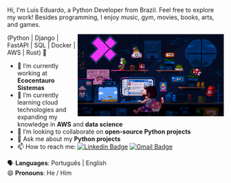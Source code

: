 Hi, I'm Luis Eduardo, a Python Developer from Brazil. Feel free to explore my work! Besides programming, I enjoy music, gym, movies, books, arts, and games.

<img align="right" alt="Code Mario image" src="mario.gif" width="340px"/>

(Python | Django | FastAPI | SQL | Docker | AWS | Rust) 🚀

- 🔭 I’m currently working at **Ecocentauro Sistemas**
- 🌱 I’m currently learning cloud technologies and expanding my knowledge in **AWS** and **data science**
- 👯 I’m looking to collaborate on **open-source Python projects**
- 💬 Ask me about my **Python projects**
- 📫 How to reach me: [![Linkedin Badge](https://img.shields.io/badge/-LuisWilke-blue?style=flat-square&logo=Linkedin&logoColor=white&link=https://www.linkedin.com/in/luiseduardow/)](https://www.linkedin.com/in/luiseduardow/) [![Gmail Badge](https://img.shields.io/badge/-wilkellopes@gmail.com-c14438?style=flat-square&logo=Gmail&logoColor=white&link=mailto:wilkellopes@gmail.com)](mailto:wilkellopes@gmail.com)

:speaking_head: **Languages**: Português | English  
😄 **Pronouns**: He / Him
